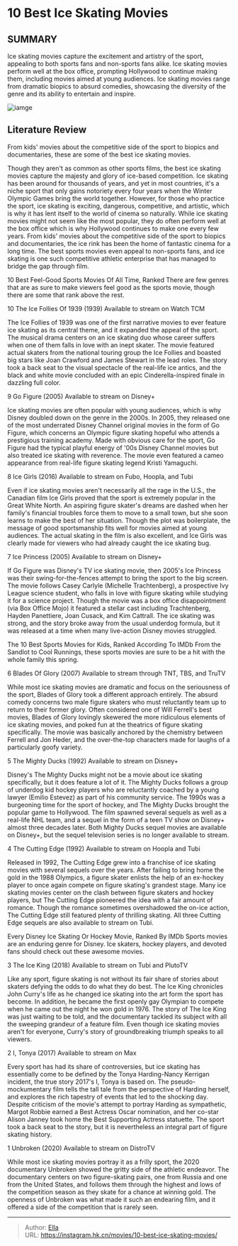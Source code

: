 # 10 Best Ice Skating Movies


## SUMMARY 


 Ice skating movies capture the excitement and artistry of the sport, appealing to both sports fans and non-sports fans alike. 
 Ice skating movies perform well at the box office, prompting Hollywood to continue making them, including movies aimed at young audiences. 
 Ice skating movies range from dramatic biopics to absurd comedies, showcasing the diversity of the genre and its ability to entertain and inspire. 

![iamge](https://static1.srcdn.com/wordpress/wp-content/uploads/2023/07/ice-skating-movies.jpg)

## Literature Review

From kids&#39; movies about the competitive side of the sport to biopics and documentaries, these are some of the best ice skating movies. 




Though they aren&#39;t as common as other sports films, the best ice skating movies capture the majesty and glory of ice-based competition. Ice skating has been around for thousands of years, and yet in most countries, it&#39;s a niche sport that only gains notoriety every four years when the Winter Olympic Games bring the world together. However, for those who practice the sport, ice skating is exciting, dangerous, competitive, and artistic, which is why it has lent itself to the world of cinema so naturally.
While ice skating movies might not seem like the most popular, they do often perform well at the box office which is why Hollywood continues to make one every few years. From kids&#39; movies about the competitive side of the sport to biopics and documentaries, the ice rink has been the home of fantastic cinema for a long time. The best sports movies even appeal to non-sports fans, and ice skating is one such competitive athletic enterprise that has managed to bridge the gap through film.
            
 
 10 Best Feel-Good Sports Movies Of All Time, Ranked 
There are few genres that are as sure to make viewers feel good as the sports movie, though there are some that rank above the rest.












 








 10  The Ice Follies Of 1939 (1939) 
Available to stream on Watch TCM
        

The Ice Follies of 1939 was one of the first narrative movies to ever feature ice skating as its central theme, and it expanded the appeal of the sport. The musical drama centers on an ice skating duo whose career suffers when one of them falls in love with an inept skater. The movie featured actual skaters from the national touring group the Ice Follies and boasted big stars like Joan Crawford and James Stewart in the lead roles. The story took a back seat to the visual spectacle of the real-life ice antics, and the black and white movie concluded with an epic Cinderella-inspired finale in dazzling full color.





 9  Go Figure (2005) 
Available to stream on Disney&#43;
        

Ice skating movies are often popular with young audiences, which is why Disney doubled down on the genre in the 2000s. In 2005, they released one of the most underrated Disney Channel original movies in the form of Go Figure, which concerns an Olympic figure skating hopeful who attends a prestigious training academy. Made with obvious care for the sport, Go Figure had the typical playful energy of &#39;00s Disney Channel movies but also treated ice skating with reverence. The movie even featured a cameo appearance from real-life figure skating legend Kristi Yamaguchi.





 8  Ice Girls (2016) 
Available to stream on Fubo, Hoopla, and Tubi
        

Even if ice skating movies aren&#39;t necessarily all the rage in the U.S., the Canadian film Ice Girls proved that the sport is extremely popular in the Great White North. An aspiring figure skater&#39;s dreams are dashed when her family&#39;s financial troubles force them to move to a small town, but she soon learns to make the best of her situation. Though the plot was boilerplate, the message of good sportsmanship fits well for movies aimed at young audiences. The actual skating in the film is also excellent, and Ice Girls was clearly made for viewers who had already caught the ice skating bug.





 7  Ice Princess (2005) 
Available to stream on Disney&#43;


 







If Go Figure was Disney&#39;s TV ice skating movie, then 2005&#39;s Ice Princess was their swing-for-the-fences attempt to bring the sport to the big screen. The movie follows Casey Carlyle (Michelle Trachtenberg), a prospective Ivy League science student, who falls in love with figure skating while studying it for a science project. Though the movie was a box office disappointment (via Box Office Mojo) it featured a stellar cast including Trachtenberg, Hayden Panettiere, Joan Cusack, and Kim Cattrall. The ice skating was strong, and the story broke away from the usual underdog formula, but it was released at a time when many live-action Disney movies struggled.
            
 
 The 10 Best Sports Movies for Kids, Ranked According To IMDb 
From the Sandlot to Cool Runnings, these sports movies are sure to be a hit with the whole family this spring. 








 6  Blades Of Glory (2007) 
Available to stream through TNT, TBS, and TruTV


 







While most ice skating movies are dramatic and focus on the seriousness of the sport, Blades of Glory took a different approach entirely. The absurd comedy concerns two male figure skaters who must reluctantly team up to return to their former glory. Often considered one of Will Ferrell&#39;s best movies, Blades of Glory lovingly skewered the more ridiculous elements of ice skating movies, and poked fun at the theatrics of figure skating specifically. The movie was basically anchored by the chemistry between Ferrell and Jon Heder, and the over-the-top characters made for laughs of a particularly goofy variety.





 5  The Mighty Ducks (1992) 
Available to stream on Disney&#43;
        

Disney&#39;s The Mighty Ducks might not be a movie about ice skating specifically, but it does feature a lot of it. The Mighty Ducks follows a group of underdog kid hockey players who are reluctantly coached by a young lawyer (Emilio Estevez) as part of his community service. The 1990s was a burgeoning time for the sport of hockey, and The Mighty Ducks brought the popular game to Hollywood. The film spawned several sequels as well as a real-life NHL team, and a sequel in the form of a teen TV show on Disney&#43; almost three decades later.
Both Mighty Ducks sequel movies are available on Disney&#43;, but the sequel television series is no longer available to stream. 






 4  The Cutting Edge (1992) 
Available to stream on Hoopla and Tubi
        

Released in 1992, The Cutting Edge grew into a franchise of ice skating movies with several sequels over the years. After failing to bring home the gold in the 1988 Olympics, a figure skater enlists the help of an ex-hockey player to once again compete on figure skating&#39;s grandest stage. Many ice skating movies center on the clash between figure skaters and hockey players, but The Cutting Edge pioneered the idea with a fair amount of romance. Though the romance sometimes overshadowed the on-ice action, The Cutting Edge still featured plenty of thrilling skating.
All three Cutting Edge sequels are also available to stream on Tubi. 

            
 
 Every Disney Ice Skating Or Hockey Movie, Ranked By IMDb 
Sports movies are an enduring genre for Disney. Ice skaters, hockey players, and devoted fans should check out these awesome movies.








 3  The Ice King (2018) 
Available to stream on Tubi and PlutoTV
        

Like any sport, figure skating is not without its fair share of stories about skaters defying the odds to do what they do best. The Ice King chronicles John Curry&#39;s life as he changed ice skating into the art form the sport has become. In addition, he became the first openly gay Olympian to compete when he came out the night he won gold in 1976. The story of The Ice King was just waiting to be told, and the documentary tackled its subject with all the sweeping grandeur of a feature film. Even though ice skating movies aren&#39;t for everyone, Curry&#39;s story of groundbreaking triumph speaks to all viewers.





 2  I, Tonya (2017) 
Available to stream on Max


 







Every sport has had its share of controversies, but ice skating has essentially come to be defined by the Tonya Harding-Nancy Kerrigan incident, the true story 2017&#39;s I, Tonya is based on. The pseudo-mockumentary film tells the tall tale from the perspective of Harding herself, and explores the rich tapestry of events that led to the shocking day. Despite criticism of the movie&#39;s attempt to portray Harding as sympathetic, Margot Robbie earned a Best Actress Oscar nomination, and her co-star Alison Janney took home the Best Supporting Actress statuette. The sport took a back seat to the story, but it is nevertheless an integral part of figure skating history.





 1  Unbroken (2020) 
Available to stream on DistroTV
        

While most ice skating movies portray it as a frilly sport, the 2020 documentary Unbroken showed the gritty side of the athletic endeavor. The documentary centers on two figure-skating pairs, one from Russia and one from the United States, and follows them through the highest and lows of the competition season as they skate for a chance at winning gold. The openness of Unbroken was what made it such an endearing film, and it offered a side of the competition that is rarely seen. 

---

> Author: [Ella](https://instagram.hk.cn/)  
> URL: https://instagram.hk.cn/movies/10-best-ice-skating-movies/  

